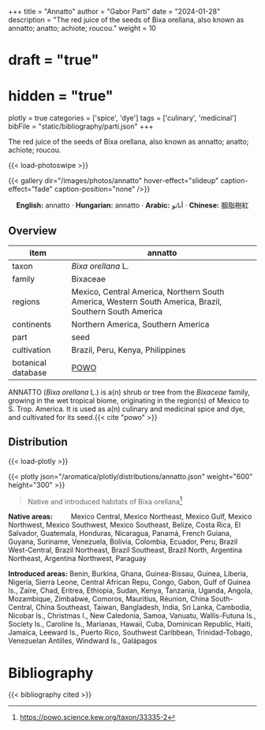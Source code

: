 +++
title = "Annatto"
author = "Gabor Parti"
date = "2024-01-28"
description = "The red juice of the seeds of Bixa orellana, also known as annatto; anatto; achiote; roucou."
weight = 10
# draft = "true"
# hidden = "true"
plotly = true
categories = ['spice', 'dye']
tags = ['culinary', 'medicinal']
bibFile = "static/bibliography/parti.json"
+++

The red juice of the seeds of Bixa orellana, also known as annatto; anatto; achiote; roucou.

[<i class="fab fa-wikipedia-w"></i>](https://en.wikipedia.org/wiki/Annatto)

{{< load-photoswipe >}}

{{< gallery dir="/images/photos/annatto" hover-effect="slideup" caption-effect="fade" caption-position="none" />}}

<center>

**English:** annatto · **Hungarian:** annatto · **Arabic:** <span class="arabic-text" dir="rtl">أناتو</span> · **Chinese:** <span class="traditional-chinese-text">胭脂樹紅</span>

</center>

## Overview

|       item       |                                                annatto                                               |
|------------------|------------------------------------------------------------------------------------------------------|
|       taxon      |                                          *Bixa orellana* L.                                          |
|      family      |                                               Bixaceae                                               |
|      regions     |Mexico, Central America, Northern South America, Western South America, Brazil, Southern South America|
|    continents    |                                  Northern America, Southern America                                  |
|       part       |                                                 seed                                                 |
|    cultivation   |                                   Brazil, Peru, Kenya, Philippines                                   |
|botanical database|                          [POWO](https://powo.science.kew.org/taxon/33335-2)                          |

ANNATTO (*Bixa orellana* L.) is a(n) shrub or tree from the *Bixaceae* family, growing in the wet tropical biome, originating in the region(s) of Mexico to S. Trop. America. It is used as a(n) culinary and medicinal spice and dye, and cultivated for its seed.{{< cite "powo" >}}



## Distribution

{{< load-plotly >}}

{{< plotly json="/aromatica/plotly/distributions/annatto.json" weight="600" height="300" >}}

>Native and introduced habitats of Bixa orellana[^powo]

[^powo]: https://powo.science.kew.org/taxon/33335-2

<p style="text-align:left;">

**Native areas:** &ensp; &ensp; &ensp; Mexico Central, Mexico Northeast, Mexico Gulf, Mexico Northwest, Mexico Southwest, Mexico Southeast, Belize, Costa Rica, El Salvador, Guatemala, Honduras, Nicaragua, Panamá, French Guiana, Guyana, Suriname, Venezuela, Bolivia, Colombia, Ecuador, Peru, Brazil West-Central, Brazil Northeast, Brazil Southeast, Brazil North, Argentina Northeast, Argentina Northwest, Paraguay

**Introduced areas:** Benin, Burkina, Ghana, Guinea-Bissau, Guinea, Liberia, Nigeria, Sierra Leone, Central African Repu, Congo, Gabon, Gulf of Guinea Is., Zaïre, Chad, Eritrea, Ethiopia, Sudan, Kenya, Tanzania, Uganda, Angola, Mozambique, Zimbabwe, Comoros, Mauritius, Réunion, China South-Central, China Southeast, Taiwan, Bangladesh, India, Sri Lanka, Cambodia, Nicobar Is., Christmas I., New Caledonia, Samoa, Vanuatu, Wallis-Futuna Is., Society Is., Caroline Is., Marianas, Hawaii, Cuba, Dominican Republic, Haiti, Jamaica, Leeward Is., Puerto Rico, Southwest Caribbean, Trinidad-Tobago, Venezuelan Antilles, Windward Is., Galápagos

</p>



# Bibliography

{{< bibliography cited >}}

